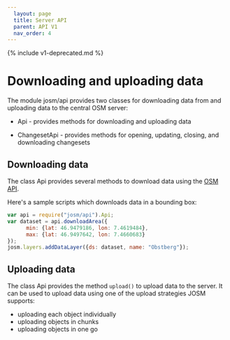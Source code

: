 ```yaml
---
  layout: page
  title: Server API
  parent: API V1
  nav_order: 4
---
```


{% include v1-deprecated.md %}

# Downloading and uploading data

The module <a data-js-object="module:josm/api">josm/api</a> provides two classes for downloading data from and uploading data to the central OSM server:

  * <a data-js-object="class:Api">Api</a> - provides methods for downloading and uploading data

  * <a data-js-object="class:ChangesetApi">ChangesetApi</a> - provides methods for opening, updating, closing, and downloading changesets

## Downloading data

The class <a data-js-object="class:Api">Api</a> provides several methods to download data
using the <a href="http://wiki.openstreetmap.org/wiki/API_v0.6">OSM API</a>.

Here's a sample scripts which downloads data in a bounding box:

```js
var api = require("josm/api").Api;
var dataset = api.downloadArea({
      min: {lat: 46.9479186, lon: 7.4619484}, 
      max: {lat: 46.9497642, lon: 7.4660683}  
});
josm.layers.addDataLayer({ds: dataset, name: "Obstberg"});  
```

## Uploading data

The class <a data-js-object="class:Api">Api</a> provides the method `upload()`
to upload data to the server. It can be used to upload data using one of the upload strategies JOSM supports:

*   uploading each object individually
*   uploading objects in chunks
*   uploading objects in one go